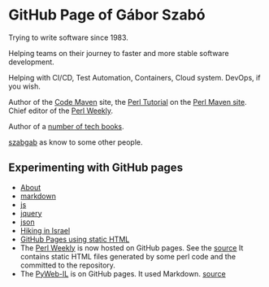# GitHub Page of Gábor Szabó

Trying to write software since 1983.


Helping teams on their journey to faster and more stable software development.

Helping with CI/CD, Test Automation, Containers, Cloud system. DevOps, if you wish.

Author of the [Code Maven](https://code-maven.com/) site, the [Perl Tutorial](https://perlmaven.com/perl-tutorial) on the [Perl Maven site](https://perlmaven.com/).
Chief editor of the [Perl Weekly](http://perlweekly.com/).

Author of a [number of tech books](https://leanpub.com/u/szabgab).

[szabgab](https://szabgab.com/) as know to some other people.


## Experimenting with GitHub pages

* [About](/about)
* [markdown](/markdown)
* [js](/js)
* [jquery](/jquery)
* [json](/json)
* [Hiking in Israel](/hike-in-israel/)
* [GitHub Pages using static HTML](/github-pages-in-html/)
* The [Perl Weekly](https://perlweekly.com/) is now hosted on GitHub pages. See the [source](https://github.com/szabgab/perlweekly) It contains static HTML files generated by some perl code and the committed to the repository.
* The [PyWeb-IL](https://pyweb-il.github.io/) is on GitHub pages. It used Markdown. [source](https://github.com/PyWeb-IL/PyWeb-IL.github.io)
